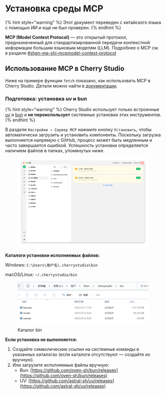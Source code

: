 # Установка среды MCP


{% hint style="warning" %}
Этот документ переведен с китайского языка с помощью ИИ и еще не был проверен.
{% endhint %}




**MCP (Model Context Protocol)** — это открытый протокол, предназначенный для стандартизированной передачи контекстной информации большим языковым моделям (LLM). Подробнее о MCP см. в разделе [#shen-me-shi-mcpmodel-context-protocol](../../question-contact/knowledge.md#shen-me-shi-mcpmodel-context-protocol "mention")

## Использование MCP в Cherry Studio

Ниже на примере функции `fetch` показано, как использовать MCP в Cherry Studio. Детали можно найти в [документации](https://github.com/modelcontextprotocol/servers/tree/main/src/fetch).

### **Подготовка: установка uv и bun**

{% hint style="warning" %}
Cherry Studio использует только встроенные [uv](https://github.com/astral-sh/uv) и [bun](https://github.com/oven-sh/bun) и **не переиспользует** системные установки этих инструментов.
{% endhint %}

В разделе `Настройки → Сервер MCP` нажмите кнопку `Установить`, чтобы автоматически загрузить и установить компоненты. Поскольку загрузка выполняется напрямую с GitHub, процесс может быть медленным и часто завершается ошибкой. Успешность установки определяется наличием файлов в папках, упомянутых ниже.

<figure><img src="../../.gitbook/assets/image (2) (1) (1) (1).png" alt=""><figcaption></figcaption></figure>

**Каталоги установки исполняемых файлов:**

Windows: `C:\Users\用户名\.cherrystudio\bin`

macOS/Linux: `~/.cherrystudio/bin`

<figure><img src="../../.gitbook/assets/MCP-cherrystudio_bin_文件夹.png" alt=""><figcaption><p>Каталог bin</p></figcaption></figure>

**Если установка не выполняется:**

1. Создайте символические ссылки на системные команды в указанных каталогах (если каталоги отсутствуют — создайте их вручную).  
2. Или загрузите исполняемые файлы вручную:
   - Bun: [https://github.com/oven-sh/bun/releases](https://github.com/oven-sh/bun/releases)
   - UV: [https://github.com/astral-sh/uv/releases](https://github.com/astral-sh/uv/releases)